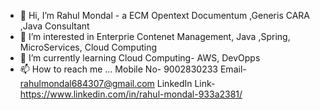- 👋 Hi, I’m Rahul Mondal - a ECM Opentext Documentum ,Generis CARA ,Java Consultant
- 👀 I’m interested in Enterprie Contenet Management, Java ,Spring, MicroServices, Cloud Computing
- 🌱 I’m currently learning Cloud Computing- AWS, DevOpps
- 📫 How to reach me ...
             Mobile No- 9002830233
             Email- rahulmondal684307@gmail.com
   LinkedIn Link- https://www.linkedin.com/in/rahul-mondal-933a2381/
   
<!---
rmondal-tech/rmondal-tech is a ✨ special ✨ repository because its `README.md` (this file) appears on your GitHub profile.
You can click the Preview link to take a look at your changes.
--->
